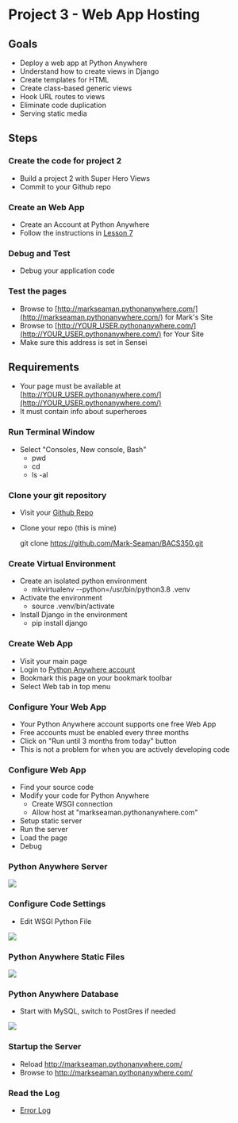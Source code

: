 # Project 3 - Web App Hosting

## Goals
* Deploy a web app at Python Anywhere
* Understand how to create views in Django
* Create templates for HTML
* Create class-based generic views
* Hook URL routes to views
* Eliminate code duplication
* Serving static media


## Steps

### Create the code for project 2
* Build a project 2 with Super Hero Views
* Commit to your Github repo


### Create an Web App
* Create an Account at Python Anywhere
* Follow the instructions in [Lesson 7](../lesson/07)


### Debug and Test
* Debug your application code


### Test the pages
* Browse to [http://markseaman.pythonanywhere.com/](http://markseaman.pythonanywhere.com/) for Mark's Site
* Browse to [http://YOUR_USER.pythonanywhere.com/](http://YOUR_USER.pythonanywhere.com/) for Your Site
* Make sure this address is set in Sensei


## Requirements
* Your page must be available at [http://YOUR_USER.pythonanywhere.com/](http://YOUR_USER.pythonanywhere.com/)
* It must contain info about superheroes


    
### Run Terminal Window
*  Select "Consoles, New console, Bash"
    * pwd
    * cd
    * ls -al


### Clone your git repository
* Visit your [Github Repo](https://github.com/Mark-Seaman/BACS350.git)
* Clone your repo  (this is mine)
    
    git clone https://github.com/Mark-Seaman/BACS350.git


### Create Virtual Environment
* Create an isolated python environment
    * mkvirtualenv --python=/usr/bin/python3.8 .venv
* Activate the environment
    * source .venv/bin/activate
* Install Django in the environment
    * pip install django


### Create Web App
* Visit your main page
* Login to [Python Anywhere account](https://www.pythonanywhere.com)
* Bookmark this page on your bookmark toolbar
* Select Web tab in top menu


### Configure Your Web App
* Your Python Anywhere account supports one free Web App
* Free accounts must be enabled every three months
* Click on "Run until 3 months from today" button
* This is not a problem for when you are actively developing code


### Configure Web App
* Find your source code
* Modify your code for Python Anywhere
    * Create WSGI connection
    * Allow host at "markseaman.pythonanywhere.com"
* Setup static server
* Run the server
* Load the page
* Debug 


### Python Anywhere Server

![](img/pa-server.png)


### Configure Code Settings
* Edit WSGI Python File

![](img/pa-code.png)


### Python Anywhere Static Files

![](img/pa-static.png)


### Python Anywhere Database
* Start with MySQL, switch to PostGres if needed

![](img/pa-db.png)


### Startup the Server
* Reload http://markseaman.pythonanywhere.com/
* Browse to http://markseaman.pythonanywhere.com/


### Read the Log
* [Error Log](https://www.pythonanywhere.com/user/markseaman/files/var/log/markseaman.pythonanywhere.com.error.log)

